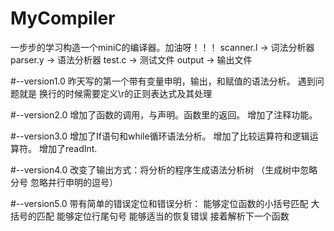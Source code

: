 # MyCompiler
一步步的学习构造一个miniC的编译器。加油呀！！！
scanner.l -> 词法分析器 
parser.y  -> 语法分析器
test.c    -> 测试文件
output	  -> 输出文件

#--version1.0
昨天写的第一个带有变量申明，输出，和赋值的语法分析。
遇到问题就是 换行的时候需要定义\r的正则表达式及其处理

#--version2.0
增加了函数的调用，与声明。函数里的返回。
增加了注释功能。

#--version3.0
增加了If语句和while循环语法分析。
增加了比较运算符和逻辑运算符。
增加了readInt.

#--version4.0
改变了输出方式：将分析的程序生成语法分析树
（生成树中忽略分号 忽略并行申明的逗号）

#--version5.0
带有简单的错误定位和错误分析：
能够定位函数的小括号匹配 大括号的匹配 能够定位行尾句号
能够适当的恢复错误 接着解析下一个函数
